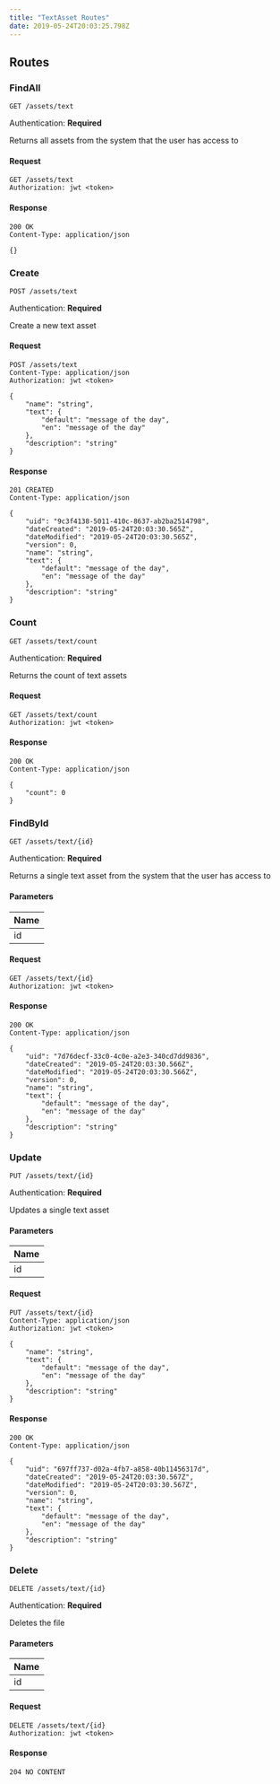 ```yaml
---
title: "TextAsset Routes"
date: 2019-05-24T20:03:25.798Z
---
```




## Routes

### FindAll
`GET /assets/text`

Authentication: **Required**

Returns all assets from the system that the user has access to

#### Request
```http
GET /assets/text
Authorization: jwt <token>
```

#### Response
```http
200 OK
Content-Type: application/json

{}
```

### Create
`POST /assets/text`

Authentication: **Required**

Create a new text asset

#### Request
```http
POST /assets/text
Content-Type: application/json
Authorization: jwt <token>

{
    "name": "string",
    "text": {
        "default": "message of the day",
        "en": "message of the day"
    },
    "description": "string"
}
```

#### Response
```http
201 CREATED
Content-Type: application/json

{
    "uid": "9c3f4138-5011-410c-8637-ab2ba2514798",
    "dateCreated": "2019-05-24T20:03:30.565Z",
    "dateModified": "2019-05-24T20:03:30.565Z",
    "version": 0,
    "name": "string",
    "text": {
        "default": "message of the day",
        "en": "message of the day"
    },
    "description": "string"
}
```

### Count
`GET /assets/text/count`

Authentication: **Required**

Returns the count of text assets

#### Request
```http
GET /assets/text/count
Authorization: jwt <token>
```

#### Response
```http
200 OK
Content-Type: application/json

{
    "count": 0
}
```

### FindById
`GET /assets/text/{id}`

Authentication: **Required**

Returns a single text asset from the system that the user has access to

#### Parameters
| Name       |
| ---------- |
| id |

#### Request
```http
GET /assets/text/{id}
Authorization: jwt <token>
```

#### Response
```http
200 OK
Content-Type: application/json

{
    "uid": "7d76decf-33c0-4c0e-a2e3-340cd7dd9836",
    "dateCreated": "2019-05-24T20:03:30.566Z",
    "dateModified": "2019-05-24T20:03:30.566Z",
    "version": 0,
    "name": "string",
    "text": {
        "default": "message of the day",
        "en": "message of the day"
    },
    "description": "string"
}
```

### Update
`PUT /assets/text/{id}`

Authentication: **Required**

Updates a single text asset

#### Parameters
| Name       |
| ---------- |
| id |

#### Request
```http
PUT /assets/text/{id}
Content-Type: application/json
Authorization: jwt <token>

{
    "name": "string",
    "text": {
        "default": "message of the day",
        "en": "message of the day"
    },
    "description": "string"
}
```

#### Response
```http
200 OK
Content-Type: application/json

{
    "uid": "697ff737-d02a-4fb7-a858-40b11456317d",
    "dateCreated": "2019-05-24T20:03:30.567Z",
    "dateModified": "2019-05-24T20:03:30.567Z",
    "version": 0,
    "name": "string",
    "text": {
        "default": "message of the day",
        "en": "message of the day"
    },
    "description": "string"
}
```

### Delete
`DELETE /assets/text/{id}`

Authentication: **Required**

Deletes the file

#### Parameters
| Name       |
| ---------- |
| id |

#### Request
```http
DELETE /assets/text/{id}
Authorization: jwt <token>
```

#### Response
```http
204 NO CONTENT
```

